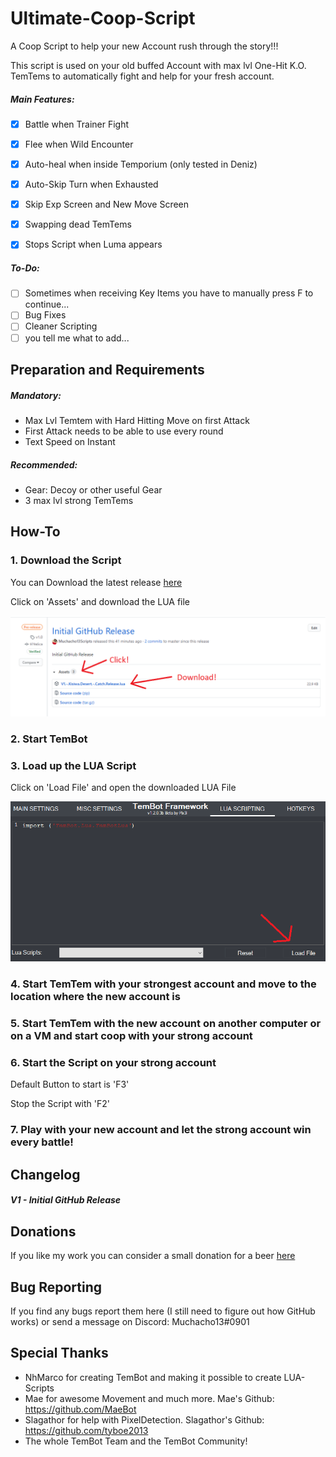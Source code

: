 # Ultimate-Coop-Script
A Coop Script to help your new Account rush through the story!!!

This script is used on your old buffed Account with max lvl One-Hit K.O. TemTems to automatically fight and help for your fresh account.

##### Main Features:
- [x] Battle when Trainer Fight
- [x] Flee when Wild Encounter
- [x] Auto-heal when inside Temporium (only tested in Deniz)
- [x] Auto-Skip Turn when Exhausted
- [x] Skip Exp Screen and New Move Screen
- [x] Swapping dead TemTems
- [x] Stops Script when Luma appears


##### To-Do:
- [ ] Sometimes when receiving Key Items you have to manually press F to continue...
- [ ] Bug Fixes
- [ ] Cleaner Scripting
- [ ] you tell me what to add...

## Preparation and Requirements
##### Mandatory:
- Max Lvl Temtem with Hard Hitting Move on first Attack
- First Attack needs to be able to use every round
- Text Speed on Instant

##### Recommended:
- Gear: Decoy or other useful Gear
- 3 max lvl strong TemTems

## How-To

### 1. Download the Script
   You can Download the latest release [here](https://github.com/Muchacho13Scripts/Ultimate-Coop-Script/releases/latest)
   
   Click on 'Assets' and download the LUA file
   
   ![alt text](https://github.com/Muchacho13Scripts/KisiwaDesertScript/blob/master/img/downloadLUA.png?raw=true)

### 2. Start TemBot

### 3. Load up the LUA Script
   Click on 'Load File' and open the downloaded LUA File
   
   ![alt text](https://github.com/Muchacho13Scripts/KisiwaDesertScript/blob/master/img/loadLUA.png?raw=true)
   
### 4. Start TemTem with your strongest account and move to the location where the new account is

### 5. Start TemTem with the new account on another computer or on a VM and start coop with your strong account 

### 6. Start the Script on your strong account
   Default Button to start is 'F3'
   
   Stop the Script with 'F2'
   
### 7. Play with your new account and let the strong account win every battle!

## Changelog

##### V1 - Initial GitHub Release

## Donations
If you like my work you can consider a small donation for a beer [here](https://www.paypal.me/scriptchacho)


## Bug Reporting
If you find any bugs report them here (I still need to figure out how GitHub works) or send a message on Discord: Muchacho13#0901

## Special Thanks
- NhMarco for creating TemBot and making it possible to create LUA-Scripts
- Mae for awesome Movement and much more. Mae's Github: https://github.com/MaeBot
- Slagathor for help with PixelDetection. Slagathor's Github: https://github.com/tyboe2013
- The whole TemBot Team and the TemBot Community!

